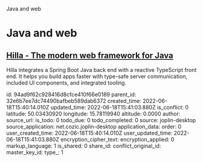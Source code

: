 Java and web

# Java and web

## [Hilla - The modern web framework for Java](https://hilla.dev/)
Hilla integrates a Spring Boot Java back end with a reactive TypeScript front end. It helps you build apps faster with type-safe server communication, included UI components, and integrated tooling.

id: 94ad9f62c928416d8cfce410f66e0189
parent_id: 32e6b7ee7dc74490bafbeb589dab6372
created_time: 2022-06-18T15:40:14.010Z
updated_time: 2022-06-18T15:41:03.880Z
is_conflict: 0
latitude: 50.03430920
longitude: 15.78119940
altitude: 0.0000
author: 
source_url: 
is_todo: 0
todo_due: 0
todo_completed: 0
source: joplin-desktop
source_application: net.cozic.joplin-desktop
application_data: 
order: 0
user_created_time: 2022-06-18T15:40:14.010Z
user_updated_time: 2022-06-18T15:41:03.880Z
encryption_cipher_text: 
encryption_applied: 0
markup_language: 1
is_shared: 0
share_id: 
conflict_original_id: 
master_key_id: 
type_: 1